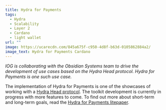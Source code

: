 ```yaml
---
title: Hydra for Payments
tags:
  - Hydra
  - Scalability
  - Layer 2
  - Cardano
  - light wallet
url: ""
image: https://ucarecdn.com/845a675f-c950-4d8f-b63d-0105862884a2/
image_text: Hydra for Payments Cardano
---
```


_IOG is collaborating with the Obsidian Systems team to drive the development of use cases based on the Hydra Head protocol. Hydra for Payments is one such use case._

The implementation of Hydra for Payments is one of the showcases of working with a [Hydra Head protocol](https://hydra.family/head-protocol/). The toolkit development is currently in progress with more features to come. To find out more about short-term and long-term goals, read the [Hydra for Payments litepaper](https://iohk.io/en/blog/posts/2022/11/10/hydra-for-payments-introducing-developer-tooling-to-unlock-micropayments-on-cardano/).
